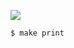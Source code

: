 ![](https://github.com/supercaracal/aniwatch/workflows/Test/badge.svg?branch=master)

```
$ make print
```
